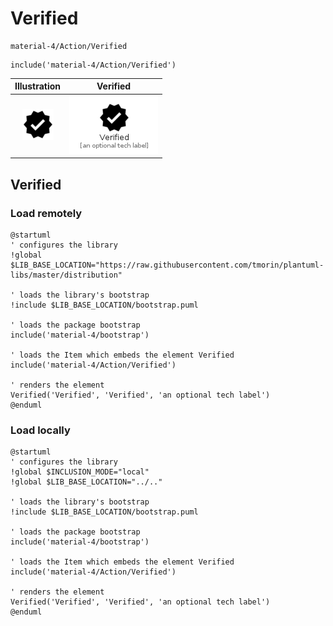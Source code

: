 # Verified


```text
material-4/Action/Verified
```

```text
include('material-4/Action/Verified')
```



| Illustration | Verified |
| :---: | :---: |
| ![illustration for Illustration](../../material-4/Action/Verified.png) | ![illustration for Verified](../../material-4/Action/Verified.Local.png) |




## Verified

### Load remotely
```plantuml
@startuml
' configures the library
!global $LIB_BASE_LOCATION="https://raw.githubusercontent.com/tmorin/plantuml-libs/master/distribution"

' loads the library's bootstrap
!include $LIB_BASE_LOCATION/bootstrap.puml

' loads the package bootstrap
include('material-4/bootstrap')

' loads the Item which embeds the element Verified
include('material-4/Action/Verified')

' renders the element
Verified('Verified', 'Verified', 'an optional tech label')
@enduml
```

### Load locally
```plantuml
@startuml
' configures the library
!global $INCLUSION_MODE="local"
!global $LIB_BASE_LOCATION="../.."

' loads the library's bootstrap
!include $LIB_BASE_LOCATION/bootstrap.puml

' loads the package bootstrap
include('material-4/bootstrap')

' loads the Item which embeds the element Verified
include('material-4/Action/Verified')

' renders the element
Verified('Verified', 'Verified', 'an optional tech label')
@enduml
```

